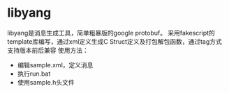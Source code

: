 # libyang
libyang是消息生成工具，简单粗暴版的google protobuf。
采用fakescript的template库编写，通过xml定义生成C Struct定义及打包解包函数，通过tag方式支持版本前后兼容
使用方法：
* 编辑sample.xml，定义消息
* 执行run.bat
* 使用sample.h头文件
